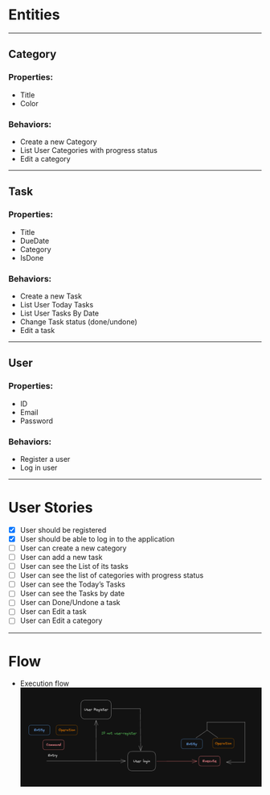 # Entities

---

## Category
### Properties:
- Title
- Color

### Behaviors:
- Create a new Category
- List User Categories with progress status
- Edit a category

---

## Task
### Properties:
- Title
- DueDate
- Category
- IsDone

### Behaviors:
- Create a new Task
- List User Today Tasks
- List User Tasks By Date
- Change Task status (done/undone)
- Edit a task

---

## User
### Properties:
- ID
- Email
- Password

### Behaviors:
- Register a user
- Log in user

---

# User Stories
- [X] User should be registered 
- [X] User should be able to log in to the application 
- [ ] User can create a new category 
- [ ] User can add a new task
- [ ] User can see the List of its tasks
- [ ] User can see the list of categories with progress status
- [ ] User can see the Today’s Tasks
- [ ] User can see the Tasks by date
- [ ] User can Done/Undone a task
- [ ] User can Edit a task
- [ ] User can Edit a category

---

# Flow

- Execution flow
![Flow Diagram](./docs/exec-flow.png)


